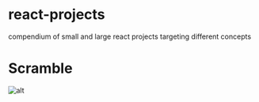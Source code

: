# react-projects
compendium of small and large react projects targeting different concepts

# Scramble
![alt](https://github.com/eskevv/react-projects/new/main/media/scramble_prev.png?readme=1)
